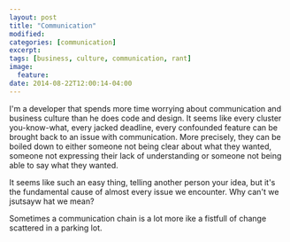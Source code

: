 ```yaml
---
layout: post
title: "Communication"
modified:
categories: [communication]
excerpt:
tags: [business, culture, communication, rant]
image:
  feature:
date: 2014-08-22T12:00:14-04:00
---
```



I'm a developer that spends more time worrying about communication and business culture than he does code and design. It seems like every cluster you-know-what, every jacked deadline, every confounded feature can be brought back to an issue with communication. More precisely, they can be boiled down to either someone not being clear about what they wanted, someone not expressing their lack of understanding or someone not being able to say what they wanted. 

It seems like such an easy thing, telling another person your idea, but it's the fundamental cause of almost every issue we encounter. Why can't we jsutsayw hat we mean? 

Sometimes a communication chain is a lot more ike a fistfull of change scattered in a parking lot. 
